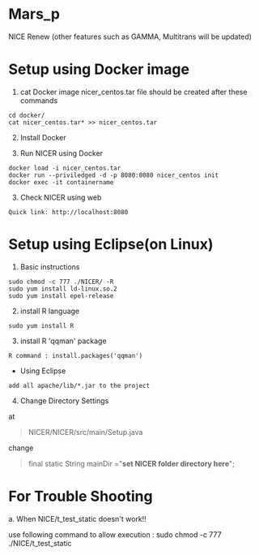 # Mars_p
NICE Renew
(other features such as GAMMA, Multitrans will be updated)

# Setup using Docker image
1. cat Docker image
nicer_centos.tar file should be created after these commands
```
cd docker/
cat nicer_centos.tar* >> nicer_centos.tar
```
2. Install Docker

3. Run NICER using Docker
```
docker load -i nicer_centos.tar
docker run --priviledged -d -p 8080:8080 nicer_centos init
docker exec -it containername
```
3. Check NICER using web
```
Quick link: http://localhost:8080
```
# Setup using Eclipse(on Linux)
1. Basic instructions
```
sudo chmod -c 777 ./NICER/ -R
sudo yum install ld-linux.so.2
sudo yum install epel-release
```
2. install R language
```
sudo yum install R
```
3. install R 'qqman' package
``` 
R command : install.packages('qqman')
```
- Using Eclipse
```
add all apache/lib/*.jar to the project
```
4. Change Directory Settings

at
> NICER/NICER/src/main/Setup.java 

change
> final static String mainDir ="**set NICER folder directory here**";

# For Trouble Shooting
a. When NICE/t_test_static doesn't work!!

  use following command to allow execution : sudo chmod -c 777 ./NICE/t_test_static
